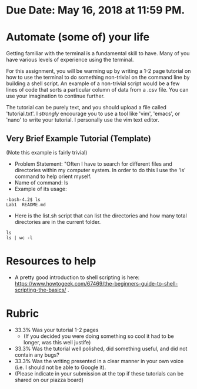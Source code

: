 # Due Date: May 16, 2018 at 11:59 PM.
# Automate (some of) your life

Getting familiar with the terminal is a fundamental skill to have. Many of you have various levels of experience using the terminal.

For this assignment, you will be warming up by writing a 1-2 page tutorial on how to use the terminal to do something non-trivial on the command line by building a shell script. An example of a non-trivial script would be a few lines of code that sorts a particular column of data from a .csv file. You can use your imagination to continue further.

The tutorial can be purely text, and you should upload a file called 'tutorial.txt'. I *strongly* encourage you to use a tool like 'vim', 'emacs', or 'nano' to write your tutorial. I personally use the vim text editor.

## Very Brief Example Tutorial (Template)
(Note this example is fairly trivial)

* Problem Statement: "Often I have to search for different files and directories within my computer system. In order to do this I use the 'ls' command to help orient myself.
* Name of command: ls
* Example of its usage: 
```
-bash-4.2$ ls
Lab1  README.md
```

* Here is the list.sh script that can list the directories and how many total directories are in the current folder.

``` 
ls
ls | wc -l
```

# Resources to help

- A pretty good introduction to shell scripting is here: https://www.howtogeek.com/67469/the-beginners-guide-to-shell-scripting-the-basics/ .

# Rubric

- 33.3% Was your tutorial 1-2 pages
  - (If you decided you were doing something so cool it had to be longer, was this well justife)
- 33.3% Was the tutorial well polished, did something useful, and did not contain any bugs?
- 33.3% Was the writing presented in a clear manner in your own voice (i.e. I should not be able to Google it).
- (Please indicate in your submission at the top if these tutorials can be shared on our piazza board)
